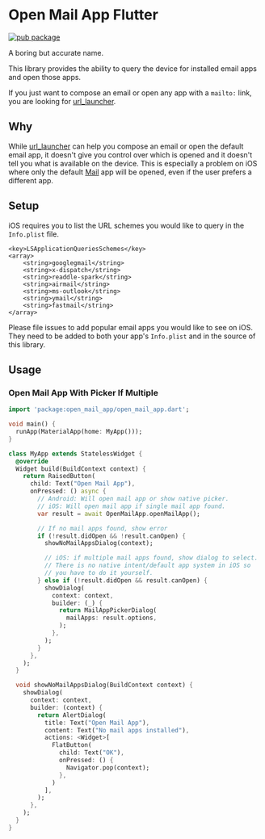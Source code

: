 # Open Mail App Flutter
[![pub package](https://img.shields.io/pub/v/open_mail_app.svg?label=open_mail_app&color=blue)](https://pub.dev/packages/open_mail_app)

A boring but accurate name.

This library provides the ability to query the device for installed email apps and open those apps.

If you just want to compose an email or open any app with a `mailto:` link, you are looking for [url_launcher](https://pub.dev/packages/url_launcher).
## Why
While [url_launcher](https://pub.dev/packages/url_launcher) can help you compose an email or open the default email app, it doesn't give you control over which is opened and it doesn't tell you what is available on the device. This is especially a problem on iOS where only the default [Mail](https://apps.apple.com/us/app/mail/id1108187098) app will be opened, even if the user prefers a different app.
## Setup
iOS requires you to list the URL schemes you would like to query in the `Info.plist` file.

```
<key>LSApplicationQueriesSchemes</key>
<array>
    <string>googlegmail</string>
    <string>x-dispatch</string>
    <string>readdle-spark</string>
    <string>airmail</string>
    <string>ms-outlook</string>
    <string>ymail</string>
    <string>fastmail</string>
</array>
```

Please file issues to add popular email apps you would like to see on iOS. They need to be added to both your app's `Info.plist` and in the source of this library. 
## Usage
### Open Mail App With Picker If Multiple
```dart
import 'package:open_mail_app/open_mail_app.dart';

void main() {
  runApp(MaterialApp(home: MyApp()));
}

class MyApp extends StatelessWidget {
  @override
  Widget build(BuildContext context) {
    return RaisedButton(
      child: Text("Open Mail App"),
      onPressed: () async {
        // Android: Will open mail app or show native picker.
        // iOS: Will open mail app if single mail app found.
        var result = await OpenMailApp.openMailApp();

        // If no mail apps found, show error
        if (!result.didOpen && !result.canOpen) {
          showNoMailAppsDialog(context);

          // iOS: if multiple mail apps found, show dialog to select.
          // There is no native intent/default app system in iOS so
          // you have to do it yourself.
        } else if (!result.didOpen && result.canOpen) {
          showDialog(
            context: context,
            builder: (_) {
              return MailAppPickerDialog(
                mailApps: result.options,
              );
            },
          );
        }
      },
    );
  }

  void showNoMailAppsDialog(BuildContext context) {
    showDialog(
      context: context,
      builder: (context) {
        return AlertDialog(
          title: Text("Open Mail App"),
          content: Text("No mail apps installed"),
          actions: <Widget>[
            FlatButton(
              child: Text("OK"),
              onPressed: () {
                Navigator.pop(context);
              },
            )
          ],
        );
      },
    );
  }
}
```
